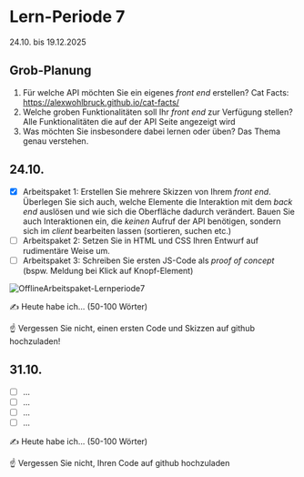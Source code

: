 # Lern-Periode 7

24.10. bis 19.12.2025

## Grob-Planung

1. Für welche API möchten Sie ein eigenes *front end* erstellen? Cat Facts: https://alexwohlbruck.github.io/cat-facts/
2. Welche groben Funktionalitäten soll Ihr *front end* zur Verfügung stellen? Alle Funktionalitäten die auf der API Seite angezeigt wird
3. Was möchten Sie insbesondere dabei lernen oder üben? Das Thema genau verstehen.

## 24.10.

- [x] Arbeitspaket 1: Erstellen Sie mehrere Skizzen von Ihrem *front end*. Überlegen Sie sich auch, welche Elemente die Interaktion mit dem *back end* auslösen und wie sich die Oberfläche dadurch verändert. Bauen Sie auch Interaktionen ein, die *keinen* Aufruf der API benötigen, sondern sich im *client* bearbeiten lassen (sortieren, suchen etc.)
- [ ] Arbeitspaket 2: Setzen Sie in HTML und CSS Ihren Entwurf auf rudimentäre Weise um.
- [ ] Arbeitspaket 3: Schreiben Sie ersten JS-Code als *proof of concept* (bspw. Meldung bei Klick auf Knopf-Element)

![OfflineArbeitspaket-Lernperiode7](https://github.com/user-attachments/assets/7a783ec7-4ed1-495f-b9bc-40cfd9d5b21a)

✍️ Heute habe ich... (50-100 Wörter)

☝️ Vergessen Sie nicht, einen ersten Code und Skizzen auf github hochzuladen!

## 31.10.

- [ ] ...
- [ ] ...
- [ ] ...
- [ ] ...

✍️ Heute habe ich... (50-100 Wörter)

☝️ Vergessen Sie nicht, Ihren Code auf github hochzuladen



